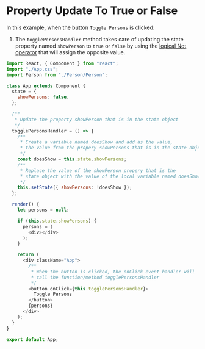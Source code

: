 # Property Update To True or False

In this example, when the button `Toggle Persons` is clicked:

1. The  `togglePersonsHandler` method takes care of updating the state property named `showPerson` to `true` or `false` by using the <a href="https://developer.mozilla.org/en-US/docs/Web/JavaScript/Reference/Operators/Logical_NOT" target="_blank" rel="noopener">logical Not operator</a> that will assign the opposite value.



```javascript
import React, { Component } from "react";
import "./App.css";
import Person from "./Person/Person";

class App extends Component {
  state = {
    showPersons: false,
  };

  /**
   * Update the property showPerson that is in the state object
   */
  togglePersonsHandler = () => {
    /**
     * Create a variable named doesShow and add as the value,
     * the value from the propery showPersons that is in the state object
     */
    const doesShow = this.state.showPersons;
    /**
     * Replace the value of the showPerson propery that is the
     * state object with the value of the local variable named doesShow.
     */
    this.setState({ showPersons: !doesShow });
  };

  render() {
    let persons = null;

    if (this.state.showPersons) {
      persons = (
        <div></div>
      );
    }

    return (
      <div className="App">
        /**
         * When the button is clicked, the onClick event handler will
         * call the function/method togglePersonsHandler
         */
        <button onClick={this.togglePersonsHandler}>
          Toggle Persons
        </button>
        {persons}
      </div>
    );
  }
}

export default App;

```

